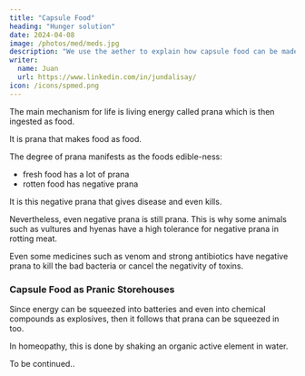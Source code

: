 ```yaml
---
title: "Capsule Food"
heading: "Hunger solution"
date: 2024-04-08
image: /photos/med/meds.jpg
description: "We use the aether to explain how capsule food can be made"
writer:
  name: Juan
  url: https://www.linkedin.com/in/jundalisay/
icon: /icons/spmed.png
---
```



The main mechanism for life is living energy called prana which is then ingested as food.

It is prana that makes food as food. 

The degree of prana manifests as the foods edible-ness:
- fresh food has a lot of prana
- rotten food has negative prana

It is this negative prana that gives disease and even kills. 

Nevertheless, even negative prana is still prana. This is why some animals such as vultures and hyenas have a high tolerance for negative prana in rotting meat.

Even some medicines such as venom and strong antibiotics have negative prana to kill the bad bacteria or cancel the negativity of toxins.


### Capsule Food as Pranic Storehouses

Since energy can be squeezed into batteries and even into chemical compounds as explosives, then it follows that prana can be squeezed in too.

In homeopathy, this is done by shaking an organic active element in water.

To be continued..